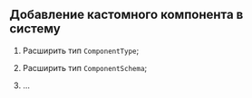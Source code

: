 ## Добавление кастомного компонента в систему

1. Расширить тип `ComponentType`;

2. Расширить тип `ComponentSchema`;

3. ...

